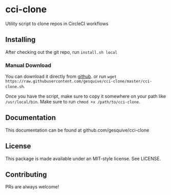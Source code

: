 # cci-clone

Utility script to clone repos in CircleCI workflows

## Installing

After checking out the git repo, run `install.sh local`

### Manual Download
You can download it directly from [github](https://raw.githubusercontent.com/gesquive/cci-clone/master/cci-clone.sh). or run `wget https://raw.githubusercontent.com/gesquive/cci-clone/master/cci-clone.sh`.

Once you have the script, make sure to copy it somewhere on your path like `/usr/local/bin`. Make sure to run `chmod +x /path/to/cci-clone`.

## Documentation
This documentation can be found at github.com/gesquive/cci-clone

## License
This package is made available under an MIT-style license. See LICENSE.

## Contributing
PRs are always welcome!
